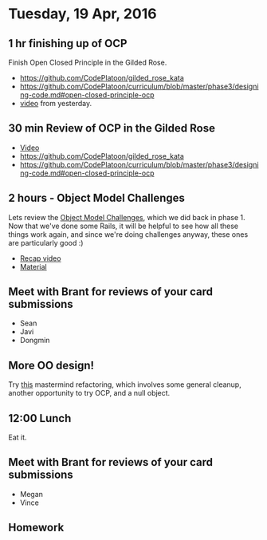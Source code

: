 Tuesday, 19 Apr, 2016
=====================

1 hr finishing up of OCP
------------------------

Finish Open Closed Principle in the Gilded Rose.

* https://github.com/CodePlatoon/gilded_rose_kata
* https://github.com/CodePlatoon/curriculum/blob/master/phase3/designing-code.md#open-closed-principle-ocp
* [video](https://vimeo.com/163393437) from yesterday.


30 min Review of OCP in the Gilded Rose
---------------------------------------

* [Video](https://vimeo.com/163416943)
* https://github.com/CodePlatoon/gilded_rose_kata
* https://github.com/CodePlatoon/curriculum/blob/master/phase3/designing-code.md#open-closed-principle-ocp


2 hours - Object Model Challenges
---------------------------------

Lets review the [Object Model Challenges](https://gist.github.com/JoshCheek/ad9f70a6d855be9ed50d),
which we did back in phase 1. Now that
we've done some Rails, it will be helpful
to see how all these things work again,
and since we're doing challenges
anyway, these ones are particularly good :)

* [Recap video](https://vimeo.com/163423751)
* [Material](https://github.com/CodePlatoon/curriculum/blob/master/phase1/how-ruby-works.md)

Meet with Brant for reviews of your card submissions
----------------------------------------------------

* Sean
* Javi
* Dongmin


More OO design!
---------------

Try [this](https://github.com/CodePlatoon/mastermind-refactoring) mastermind refactoring,
which involves some general cleanup, another opportunity to try OCP, and a null object.


12:00 Lunch
-----------

Eat it.


Meet with Brant for reviews of your card submissions
----------------------------------------------------

* Megan
* Vince


Homework
--------
